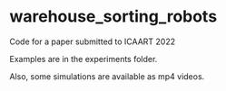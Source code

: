 # warehouse_sorting_robots
Code for a paper submitted to ICAART 2022


Examples are in the experiments folder.

Also, some simulations are available as mp4 videos.
